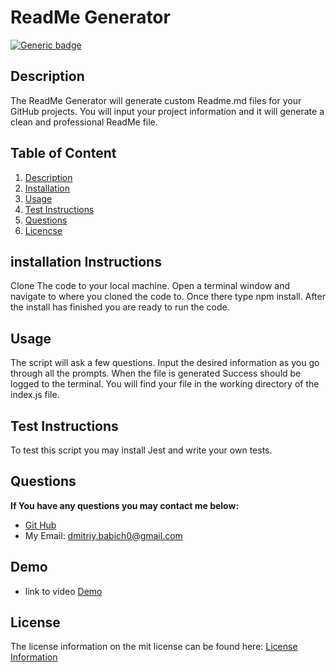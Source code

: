 # ReadMe Generator
[![Generic badge](https://img.shields.io/badge/License-mit-green.svg)](https://shields.io)
## Description <a name="description"></a>

The ReadMe Generator will generate custom Readme.md files for your GitHub projects. You will input your project information and it will generate a clean and professional ReadMe file.

## Table of Content
1. [Description](#description)
2. [Installation](#installation)
3. [Usage](#usage)
4. [Test Instructions](#test)
5. [Questions](#questions)
6. [Licencse](#license)

## installation Instructions <a name="installation"></a>
Clone The code to your local machine. Open a terminal window and navigate to where you cloned the code to. Once there type npm install. After the install has finished you are ready to run the code.
## Usage <a name="usage"></a>
The script will ask a few questions. Input the desired information as you go through all the prompts. When the file is generated Success should be logged to the terminal. You will find your file in the working directory of the index.js file.
## Test Instructions <a name="test"></a>
To test this script you may install Jest and write your own tests.
## Questions <a name="questions"></a>
**If You have any questions you may contact me below:**
- [Git Hub](https://github.com/Dimavich)
- My Email: dmitriy.babich0@gmail.com

## Demo
- link to video
[Demo](https://drive.google.com/file/d/1CZCzAB0OyOvKPQCaFAP-jtFT6xZioUn2/view?usp=sharing)


## License <a name="license"></a>
The license information on the mit license can be found here: [License Information](https://docs.github.com/en/github/creating-cloning-and-archiving-repositories/licensing-a-repository)